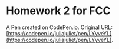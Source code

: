 # Homework 2 for FCC

A Pen created on CodePen.io. Original URL: [https://codepen.io/juliajuliet/pen/LYyveYL](https://codepen.io/juliajuliet/pen/LYyveYL).

